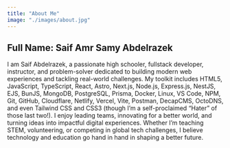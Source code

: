 ```yaml
---
title: "About Me"
image: "./images/about.jpg"
---
```


## Full Name: Saif Amr Samy Abdelrazek

I am Saif Abdelrazek, a passionate high schooler, fullstack developer, instructor, and problem-solver dedicated to building modern web experiences and tackling real-world challenges. My toolkit includes HTML5, JavaScript, TypeScript, React, Astro, Next.js, Node.js, Express.js, NestJS, EJS, BunJS, MongoDB, PostgreSQL, Prisma, Docker, Linux, VS Code, NPM, Git, GitHub, Cloudflare, Netlify, Vercel, Vite, Postman, DecapCMS, OctoDNS, and even Tailwind CSS and CSS3 (though I’m a self-proclaimed “Hater” of those last two!). I enjoy leading teams, innovating for a better world, and turning ideas into impactful digital experiences. Whether I’m teaching STEM, volunteering, or competing in global tech challenges, I believe technology and education go hand in hand in shaping a better future.
